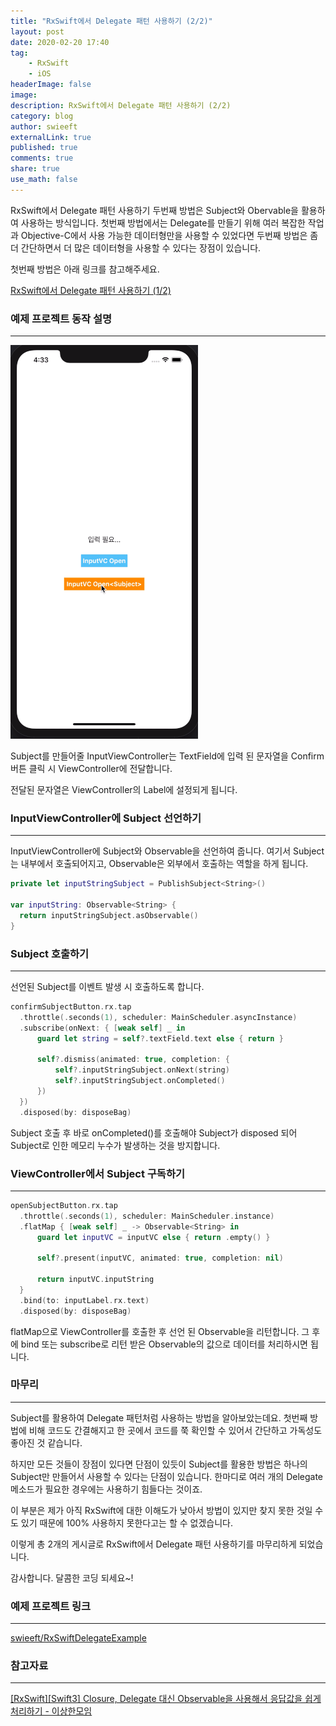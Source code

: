 ```yaml
---
title: "RxSwift에서 Delegate 패턴 사용하기 (2/2)"
layout: post
date: 2020-02-20 17:40
tag:
    - RxSwift
    - iOS
headerImage: false
image:
description: RxSwift에서 Delegate 패턴 사용하기 (2/2)
category: blog
author: swieeft
externalLink: true
published: true
comments: true
share: true
use_math: false
---
```

  RxSwift에서 Delegate 패턴 사용하기 두번째 방법은 Subject와 Obervable을 활용하여 사용하는 방식입니다. 첫번째 방법에서는 Delegate를 만들기 위해 여러 복잡한 작업과 Objective-C에서 사용 가능한 데이터형만을 사용할 수 있었다면 두번째 방법은 좀 더 간단하면서 더 많은 데이터형을 사용할 수 있다는 장점이 있습니다.  

  첫번째 방법은 아래 링크를 참고해주세요.
  
  [RxSwift에서 Delegate 패턴 사용하기 (1/2)](/RxSwiftDelegate1)

### 예제 프로젝트 동작 설명

---

![RxSwiftDelegateExample](/assets/images/posts/2020-02-20/RxSwiftDelegateExample2.gif)

Subject를 만들어줄 InputViewController는 TextField에 입력 된 문자열을 Confirm<Subject> 버튼 클릭 시 ViewController에 전달합니다. 

전달된 문자열은 ViewController의 Label에 설정되게 됩니다.

### InputViewController에 Subject 선언하기

---

InputViewController에 Subject와 Observable을 선언하여 줍니다. 여기서 Subject는 내부에서 호출되어지고, Observable은 외부에서 호출하는 역할을 하게 됩니다.

```swift
private let inputStringSubject = PublishSubject<String>()

var inputString: Observable<String> {
  return inputStringSubject.asObservable()
}
```

### Subject 호출하기

---

선언된 Subject를 이벤트 발생 시 호출하도록 합니다. 

```swift
confirmSubjectButton.rx.tap
  .throttle(.seconds(1), scheduler: MainScheduler.asyncInstance)
  .subscribe(onNext: { [weak self] _ in
      guard let string = self?.textField.text else { return }

      self?.dismiss(animated: true, completion: {
          self?.inputStringSubject.onNext(string)
          self?.inputStringSubject.onCompleted()
      })
  })
  .disposed(by: disposeBag)
```

Subject 호출 후 바로 onCompleted()를 호출해야 Subject가 disposed 되어 Subject로 인한 메모리 누수가 발생하는 것을 방지합니다.

### ViewController에서 Subject 구독하기

---

```swift
openSubjectButton.rx.tap
  .throttle(.seconds(1), scheduler: MainScheduler.instance)
  .flatMap { [weak self] _ -> Observable<String> in
      guard let inputVC = inputVC else { return .empty() }

      self?.present(inputVC, animated: true, completion: nil)

      return inputVC.inputString
  }
  .bind(to: inputLabel.rx.text)
  .disposed(by: disposeBag)
```

flatMap으로 ViewController를 호출한 후 선언 된 Observable을 리턴합니다.
그 후에 bind 또는 subscribe로 리턴 받은 Observable의 값으로 데이터를 처리하시면 됩니다.

### 마무리

---

Subject를 활용하여 Delegate 패턴처럼 사용하는 방법을 알아보았는데요. 첫번째 방법에 비해 코드도 간결해지고 한 곳에서 코드를 쭉 확인할 수 있어서 간단하고 가독성도 좋아진 것 같습니다.

하지만 모든 것들이 장점이 있다면 단점이 있듯이 Subject를 활용한 방법은 하나의 Subject만 만들어서 사용할 수 있다는 단점이 있습니다. 한마디로 여러 개의 Delegate 메소드가 필요한 경우에는 사용하기 힘들다는 것이죠.

이 부분은 제가 아직 RxSwift에 대한 이해도가 낮아서 방법이 있지만 찾지 못한 것일 수도 있기 때문에 100% 사용하지 못한다고는 할 수 없겠습니다.

이렇게 총 2개의 게시글로 RxSwift에서 Delegate 패턴 사용하기를 마무리하게 되었습니다. 

감사합니다. 달콤한 코딩 되세요~!

### 예제 프로젝트 링크

---

[swieeft/RxSwiftDelegateExample](https://github.com/swieeft/RxSwiftDelegateExample)

### 참고자료

---

[[RxSwift][Swift3] Closure, Delegate 대신 Observable을 사용해서 응답값을 쉽게 처리하기 - 이상한모임](https://blog.weirdx.io/post/42023)
